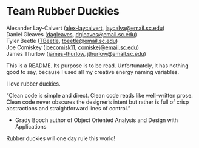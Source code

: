 # Team Rubber Duckies

Alexander Lay-Calvert ([alex-laycalvert](https://github.com/alex-laycalvert),
[laycalva@email.sc.edu](mailto:laycalva@email.sc.edu))  
Daniel Gleaves ([dagleaves](https://github.com/dagleaves),
[dgleaves@email.sc.edu](mailto:dgleaves@email.sc.edu]))  
Tyler Beetle ([TBeetle](https://github.com/tbeetle),
[tbeetle@email.sc.edu](mailto:tbeetle@email.sc.edu))  
Joe Comiskey ([joecomisk11](https://github.com/joecomisk11),
[comiskej@email.sc.edu](mailto:comiskej@email.sc.edu))  
James Thurlow ([james-thurlow](https://github.com/james-thurlow),
[jthurlow@email.sc.edu](mailto:jthurlow@email.sc.edu))

This is a README. Its purpose is to be read. Unfortunately, it has nothing
good to say, because I used all my creative energy naming variables.

I love rubber duckies.

“Clean code is simple and direct. Clean code reads like well-written prose. Clean code never obscures the designer’s intent but rather is full of crisp abstractions and straightforward lines of control.”
- Grady Booch author of Object
Oriented Analysis and Design with
Applications

Rubber duckies will one day rule this world!
